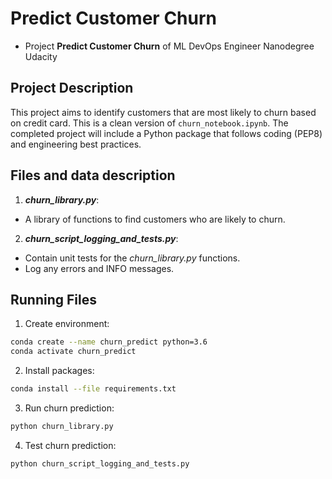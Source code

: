 # Predict Customer Churn

- Project **Predict Customer Churn** of ML DevOps Engineer Nanodegree Udacity

## Project Description
This project aims to identify customers that are most likely to churn based on credit card. This is a clean version of `churn_notebook.ipynb`. The completed project will include a Python package that follows coding (PEP8) and engineering best practices.

## Files and data description
1. ***churn_library.py***: 
- A library of functions to find customers who are likely to churn.
2. ***churn_script_logging_and_tests.py***:
- Contain unit tests for the *churn_library.py* functions. 
- Log any errors and INFO messages. 

## Running Files
1. Create environment:
```bash
conda create --name churn_predict python=3.6 
conda activate churn_predict
```
2. Install packages:
```bash
conda install --file requirements.txt
```
3. Run churn prediction:
```bash
python churn_library.py
```
4. Test churn prediction:
```bash
python churn_script_logging_and_tests.py
```





